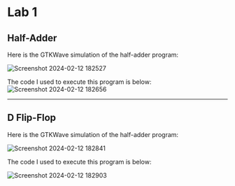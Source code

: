 # Lab 1 
## Half-Adder
Here is the GTKWave simulation of the half-adder program:

![Screenshot 2024-02-12 182527](https://github.com/BlazedFir511/EE322/assets/65604948/9e5d059d-d53a-458d-8475-6860ee124fa5)

The code I used to execute this program is below:
![Screenshot 2024-02-12 182656](https://github.com/BlazedFir511/EE322/assets/65604948/727462b3-b2aa-4598-8df9-b1a6feb09d4d)

---

## D Flip-Flop
Here is the GTKWave simulation of the half-adder program:

![Screenshot 2024-02-12 182841](https://github.com/BlazedFir511/EE322/assets/65604948/c5729203-efd6-4757-90e5-cca8abd46b99)

The code I used to execute this program is below:

![Screenshot 2024-02-12 182903](https://github.com/BlazedFir511/EE322/assets/65604948/429f26a2-6460-4347-8f97-3ab7f43db2d1)




